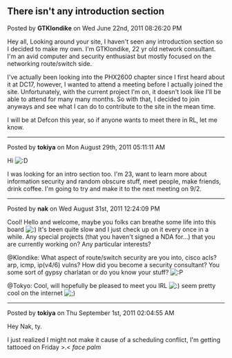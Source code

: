 ## There isn't any introduction section
Posted by **GTKlondike** on Wed June 22nd, 2011 08:26:20 PM

Hey all, 
Looking around your site, I haven't seen any introduction section so I decided to make my own. I'm GTKlondike, 22 yr old network consultant. I'm an avid computer and security enthusiast but mostly focused on the networking route/switch side. 

I've actually been looking into the PHX2600 chapter since I first heard about it at DC17, however, I wanted to attend a meeting before I actually joined the site. Unfortunately, with the current project I'm on, it doesn't look like I'll be able to attend for many many months. So with that, I decided to join anyways and see what I can do to contribute to the site in the mean time.

I will be at Defcon this year, so if anyone wants to meet there in RL, let me know.

--------------------------------------------------------------------------------

Posted by **tokiya** on Mon August 29th, 2011 05:11:11 AM

Hi  <!-- s:D --><img src="{SMILIES_PATH}/icon_e_biggrin.gif" alt=":D" title="Very Happy" /><!-- s:D --> 

I was looking for an intro section too.  I'm 23, want to learn more about information security and random obscure stuff, meet people, make friends, drink coffee. I'm going to try and make it to the next meeting on 9/2.

--------------------------------------------------------------------------------

Posted by **nak** on Wed August 31st, 2011 12:24:09 PM

Cool! Hello and welcome, maybe you folks can breathe some life into this board <!-- s:) --><img src="{SMILIES_PATH}/icon_e_smile.gif" alt=":)" title="Smile" /><!-- s:) -->
It's been quite slow and I just check up on it every once in a while.
Any special projects (that you haven't signed a NDA for...) that you are currently working on?  Any particular interests?

@Klondike: What aspect of route/switch security are you into, cisco acls? arp, icmp, ip(v4/6) vulns?  How did you become a security consultant? You some sort of gypsy charlatan or do you know your stuff? <!-- s:P --><img src="{SMILIES_PATH}/icon_razz.gif" alt=":P" title="Razz" /><!-- s:P -->

@Tokyo: Cool, will hopefully be pleased to meet you IRL <!-- s:) --><img src="{SMILIES_PATH}/icon_e_smile.gif" alt=":)" title="Smile" /><!-- s:) --> seem pretty cool on the internet <!-- s;) --><img src="{SMILIES_PATH}/icon_e_wink.gif" alt=";)" title="Wink" /><!-- s;) -->

--------------------------------------------------------------------------------

Posted by **tokiya** on Thu September 1st, 2011 02:04:55 AM

Hey Nak, ty.

I just realized I might not make it cause of a scheduling conflict, I'm getting tattooed on Friday >.<  *face palm*
